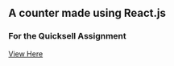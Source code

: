 ## A counter made using React.js 
### For the Quicksell Assignment

[View Here](https://react-counter-qs.netlify.app/)
